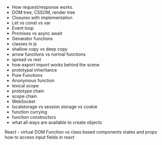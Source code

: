 - How request/response works.
- DOM tree, CSSOM, render tree
- Closures with implementation
- Let vs const vs var
- Event loop
- Promises vs async await
- Genarator functions
- classes in js
- shallow copy vs deep copy
- arrow functions vs normal functions
- spread vs rest
- how export import works behind the scene
- prototypal inheritance
- Pure Functions
- Anonymous function 
- lexical scope
- prototype chain
- scope chain
- WebSocket
- localstorage vs session storage vs cookie
- function currying
- function constructors
- what all ways are available to create objects

React -
virtual DOM
Function vs class based components
states and props
how to access input fields in react
